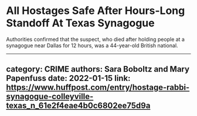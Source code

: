 # All Hostages Safe After Hours-Long Standoff At Texas Synagogue

Authorities confirmed that the suspect, who died after holding people at a synagogue near Dallas for 12 hours, was a 44-year-old British national.

---
category: CRIME
authors: Sara Boboltz and Mary Papenfuss
date: 2022-01-15
link: https://www.huffpost.com/entry/hostage-rabbi-synagogue-colleyville-texas_n_61e2f4eae4b0c6802ee75d9a
---
